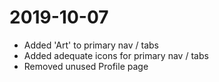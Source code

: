 # 2019-10-07

- Added 'Art' to primary nav / tabs
- Added adequate icons for primary nav / tabs
- Removed unused Profile page
